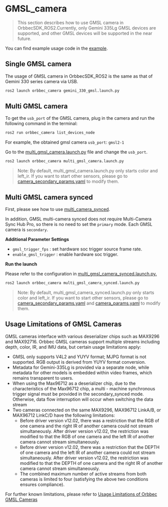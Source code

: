 # GMSL_camera

> This section describes how to use GMSL camera in OrbbecSDK_ROS2.Currently, only Gemini 335Lg GMSL devices are supported, and other GMSL devices will be supported in the near future.

You can find example usage code in the [example](https://github.com/orbbec/OrbbecSDK_ROS2/tree/v2-main/orbbec_camera/examples).

## Single GMSL camera

The usage of GMSL camera in OrbbecSDK_ROS2 is the same as that of Gemini 330 series camera via USB.

```bash
ros2 launch orbbec_camera gemini_330_gmsl.launch.py
```

## Multi GMSL camera

To get the `usb_port` of the GMSL camera, plug in the camera and run the following command in the terminal:

```bash
ros2 run orbbec_camera list_devices_node
```

For example, the obtained gmsl camera `usb_port`: `gmsl2-1`

Go to the [multi_gmsl_camera.launch.py](https://github.com/orbbec/OrbbecSDK_ROS2/blob/v2-main/orbbec_camera/examples/gmsl_camera/multi_gmsl_camera.launch.py) file and change the `usb_port`.

```bash
ros2 launch orbbec_camera multi_gmsl_camera.launch.py
```

> Note: By default, multi_gmsl_camera.launch.py only starts color and left_ir. If you want to start other sensors, please go to [camera_secondary_params.yaml](https://github.com/orbbec/OrbbecSDK_ROS2/blob/v2-main/orbbec_camera/config/camera_secondary_params.yaml) to modify them.

## Multi GMSL camera synced

First, please see how to use [multi_camera_synced](./multi_camera_synced.md).

In addition, GMSL multi-camera synced does not require Multi-Camera Sync Hub Pro, so there is no need to set the `primary` mode. Each GMSL camera is `secondary`.

**Additional Parameter Settings**

* `gmsl_trigger_fps` : set hardware soc trigger source frame rate.
* `enable_gmsl_trigger` : enable hardware soc trigger.

**Run the launch**

Please refer to the configuration in [multi_gmsl_camera_synced.launch.py.](https://github.com/orbbec/OrbbecSDK_ROS2/blob/v2-main/orbbec_camera/examples/gmsl_camera/multi_gmsl_camera_synced.launch.py)

```bash
ros2 launch orbbec_camera multi_gmsl_camera_synced.launch.py
```

> Note: By default, multi_gmsl_camera_synced.launch.py only starts color and left_ir. If you want to start other sensors, please go to [camera_secondary_params.yaml](https://github.com/orbbec/OrbbecSDK_ROS2/blob/v2-main/orbbec_camera/config/camera_secondary_params.yaml) and [camera_params.yaml](https://github.com/orbbec/OrbbecSDK_ROS2/blob/v2-main/orbbec_camera/config/camera_params.yaml) to modify them.



## Usage Limitations of GMSL Cameras

[](https://github.com/orbbec/MIPI_Camera_Platform_Driver/tree/main?tab=readme-ov-file#usage-limitations-of-gmsl-cameras)

GMSL cameras interface with various deserializer chips such as MAX9296 and MAX92716. Orbbec GMSL cameras support multiple streams including depth, color, IR, and IMU data, but certain usage limitations apply:

- GMSL only supports V4L2 and YUYV format; MJPG format is not supported. RGB output is derived from YUYV format conversion.
- Metadata for Gemini-335Lg is provided via a separate node, while metadata for other models is embedded within video frames, which remains transparent to users.
- When using the Max96712 as a deserializer chip, due to the characteristics of the Max96712 chip, a multi - machine synchronous trigger signal must be provided in the secondary_synced mode. Otherwise, data flow interruption will occur when switching the data stream
- Two cameras connected on the same MAX9296, MAX96712 LinkA/B, or MAX96712 LinkC/D have the following limitations:
  - Before driver version v12.02, there was a restriction that the RGB of one camera and the right IR of another camera could not stream simultaneously. After driver version v12.02, the restriction was modified to that the RGB of one camera and the left IR of another camera cannot stream simultaneously.
  - Before driver version v12.02, there was a restriction that the DEPTH of one camera and the left IR of another camera could not stream simultaneously. After driver version v12.02, the restriction was modified to that the DEPTH of one camera and the right IR of another camera cannot stream simultaneously.
  - The combined maximum number of active streams from both cameras is limited to four (satisfying the above two conditions ensures compliance).

For further known limitations, please refer to [Usage Limitations of Orbbec GMSL Cameras](https://github.com/orbbec/MIPI_Camera_Platform_Driver/blob/main/doc/Instructions%20for%20Using%20GMSL%20Camera.md)
